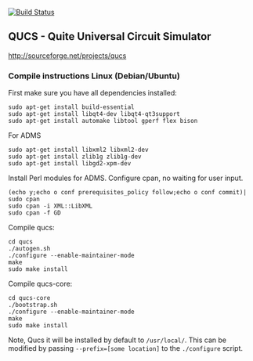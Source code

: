 [![Build Status](https://travis-ci.org/Qucs/qucs.svg?branch=master)](https://travis-ci.org/Qucs/qucs)

## QUCS - Quite Universal Circuit Simulator

<http://sourceforge.net/projects/qucs>

### Compile instructions Linux (Debian/Ubuntu)

First make sure you have all dependencies installed:

    sudo apt-get install build-essential
    sudo apt-get install libqt4-dev libqt4-qt3support
    sudo apt-get install automake libtool gperf flex bison

For ADMS

    sudo apt-get install libxml2 libxml2-dev
    sudo apt-get install zlib1g zlib1g-dev
    sudo apt-get install libgd2-xpm-dev

Install Perl modules for ADMS. Configure cpan, no waiting for user input.

    (echo y;echo o conf prerequisites_policy follow;echo o conf commit)| sudo cpan
    sudo cpan -i XML::LibXML
    sudo cpan -f GD

Compile qucs:

    cd qucs
    ./autogen.sh
    ./configure --enable-maintainer-mode
    make
    sudo make install

Compile qucs-core:

    cd qucs-core
    ./bootstrap.sh
    ./configure --enable-maintainer-mode
    make
    sudo make install

Note, Qucs it will be installed by default to `/usr/local/`. This can be modified by passing `--prefix=[some location]` to the `./configure` script.


